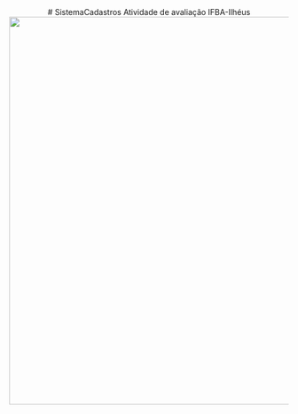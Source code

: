   <div align="center"> 
  # SistemaCadastros
  Atividade de avaliação IFBA-Ilhéus
  <img width="920" height="700" src="https://raw.githubusercontent.com/AlanPrates/SistemaCadastros/main/Print.png"/>
  </div>
